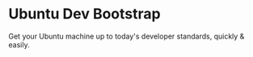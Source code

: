 Ubuntu Dev Bootstrap
====================

Get your Ubuntu machine up to today's developer standards, quickly &amp; easily.
